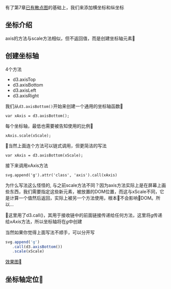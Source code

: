 有了第7章[已有散点图](https://wusiquan.github.io/studyd3/examples/chapter7-2.html)的基础上，我们来添加横坐标和纵坐标

## 坐标介绍  
axis的方法与scale方法相似，但不返回值，而是创建坐标轴元素

## 创建坐标轴  
4个方法
  * d3.axisTop
  * d3.axisBottom
  * d3.axisLeft
  * d3.axisRight

我们从`d3.axisBottom()`开始来创建一个通用的坐标轴函数  

`var xAxis = d3.axisBottom();`

每个坐标轴，最低也需要被告知使用的比例  

`xAxis.scale(xScale);`

当然上面连个方法可以链式调用，但更简洁的写法  

`var xAxis = d3.axisBottom(xScale);`

接下来调用xAxis方法  

`svg.append('g').attr('class', 'axis').call(xAxis)`  

为什么写法这么怪怪的, 与之前scale方法不同？因为axis方法实际上是在屏幕上画些东西，我们需要指定这些新元素，被放置的DOM位置，而这与xScale不同，它是计算一个值然后返回，实际上被另一个方法使用，根本不会影响DOM。所以...

这里用了d3.call()，其用于接收链中的前面链接传递给任何方法，这里将*g*传递给*xAxis*方法，所以坐标轴将在*g*中创建

当然如果你觉得上面写法不顺手，可以分开写
```javascript
svg.append('g')
   .call(d3.axisBottom())
   .scale(xScale)
```

[效果图](https://wusiquan.github.io/studyd3/examples/chapter8-1.html)

## 坐标轴定位
